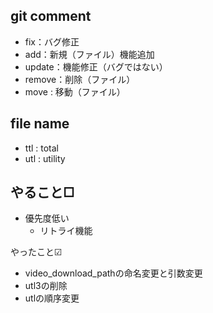 ## git comment

- fix：バグ修正
- add：新規（ファイル）機能追加
- update：機能修正（バグではない）
- remove：削除（ファイル）
- move : 移動（ファイル） 

## file name

- ttl : total
- utl : utility


やること□
- 

- 優先度低い
  - リトライ機能


やったこと☑
- video_download_pathの命名変更と引数変更
- utl3の削除
- utlの順序変更
